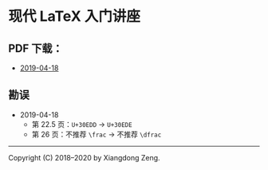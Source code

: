 # 现代 LaTeX 入门讲座

## PDF 下载：

- [2019-04-18](https://github.com/stone-zeng/latex-talk/releases/tag/2019-04-18)

## 勘误

- 2019-04-18
  - 第 22.5 页：`U+30EDD` → `U+30EDE`
  - 第 26 页：不推荐 `\frac` → 不推荐 `\dfrac`

-----

Copyright (C) 2018&ndash;2020 by Xiangdong Zeng.

